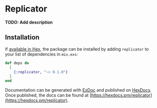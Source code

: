 # Replicator

**TODO: Add description**

## Installation

If [available in Hex](https://hex.pm/docs/publish), the package can be installed
by adding `replicator` to your list of dependencies in `mix.exs`:

```elixir
def deps do
  [
    {:replicator, "~> 0.1.0"}
  ]
end
```

Documentation can be generated with [ExDoc](https://github.com/elixir-lang/ex_doc)
and published on [HexDocs](https://hexdocs.pm). Once published, the docs can
be found at [https://hexdocs.pm/replicator](https://hexdocs.pm/replicator).

